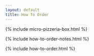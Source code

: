 ```yaml
---
layout: default
title: How To Order
---
```


{% include micro-pizzeria-box.html %}

{% include how-to-order-notes.html %}

{% include how-to-order.html %}